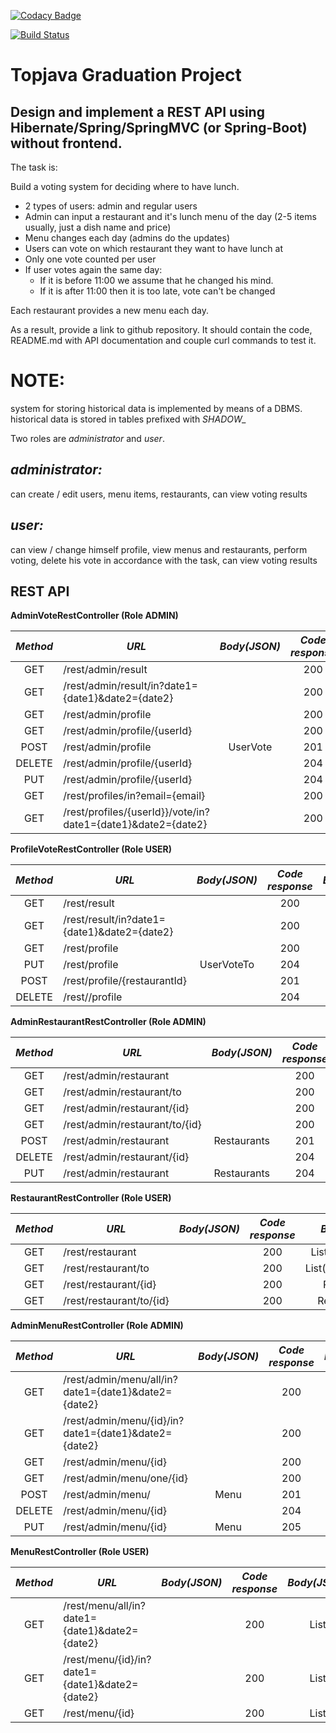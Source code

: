 [![Codacy Badge](https://app.codacy.com/project/badge/Grade/a3cd8cf6e40d4172b041d493bede1ae3)](https://www.codacy.com/gh/source-store/topjava/dashboard?utm_source=github.com&amp;utm_medium=referral&amp;utm_content=source-store/topjava&amp;utm_campaign=Badge_Grade)

[![Build Status](https://api.travis-ci.com/source-store/topjava.svg?branch=HW05)](https://travis-ci.com/source-store/topjava)



Topjava Graduation Project
==========================

Design and implement a REST API using Hibernate/Spring/SpringMVC (or Spring-Boot) without frontend.
---------------------------------------------------------------------------------------------------

The task is:

Build a voting system for deciding where to have lunch.

- 2 types of users: admin and regular users
- Admin can input a restaurant and it's lunch menu of the day (2-5 items usually, just a dish name and price)
- Menu changes each day (admins do the updates)
- Users can vote on which restaurant they want to have lunch at
- Only one vote counted per user
- If user votes again the same day:
  - If it is before 11:00 we assume that he changed his mind.
  - If it is after 11:00 then it is too late, vote can't be changed

Each restaurant provides a new menu each day.

As a result, provide a link to github repository. It should contain the code, README.md with API documentation and couple curl commands to test it.


NOTE:
====
system for storing historical data is implemented by means of a DBMS. historical data is stored in tables prefixed with *SHADOW_*


Two roles are *administrator* and *user*.

*administrator:*
-------------
can create / edit users, menu items, restaurants, can view voting results


*user:*
----
can view / change himself profile, view menus and restaurants, perform voting, delete his vote in accordance with the task, can view voting results


REST API
--------

**AdminVoteRestController (Role ADMIN)**

|*Method*  | *URL*                                                       | *Body(JSON)*  |*Code response*|  *Body(JSON)*    |  *Access*  |
|:--------:|-------------------------------------------------------------|:-------------:|:-------------:|:----------------:|:----------:|
| GET      | /rest/admin/result                                          |               | 200           | List<VoteResult> |   ADMIN    |
| GET      | /rest/admin/result/in?date1={date1}&date2={date2}           |               | 200           | List<VoteResult> |   ADMIN    |
| GET      | /rest/admin/profile                                         |               | 200           | List(UserVote)   |   ADMIN    |
| GET      | /rest/admin/profile/{userId}                                |               | 200           | UserVote         |   ADMIN    |
| POST     | /rest/admin/profile                                         | UserVote      | 201           | UserVote         |   ADMIN    |
| DELETE   | /rest/admin/profile/{userId}                                |               | 204           |                  |   ADMIN    |
| PUT      | /rest/admin/profile/{userId}                                |               | 204           |                  |   ADMIN    |
| GET      | /rest/profiles/in?email={email}                             |               | 200           | UserVote         |   ADMIN    |
| GET      | /rest/profiles/{userId}}/vote/in?date1={date1}&date2={date2}|               | 200           | List(Votes)      |   ADMIN    |


**ProfileVoteRestController (Role USER)**

|*Method*  | *URL*                                       | *Body(JSON)*  |*Code response*|  *Body(JSON)*    |  *Access*  |
|:--------:|---------------------------------------------|:-------------:|:-------------:|:----------------:|:----------:|
| GET      | /rest/result                                |               | 200           | List<VoteResult> |  USER      |
| GET      | /rest/result/in?date1={date1}&date2={date2} |               | 200           | List<VoteResult> |  USER      |
| GET      | /rest/profile                               |               | 200           | UserVote         |  USER      |
| PUT      | /rest/profile                               | UserVoteTo    | 204           |                  |  USER      |
| POST     | /rest/profile/{restaurantId}                |               | 201           | VoteTo           |  USER      |
| DELETE   | /rest//profile                              |               | 204           |                  |  USER      |


**AdminRestaurantRestController (Role ADMIN)**

|*Method*  | *URL*                          |    *Body(JSON)*    |*Code response*|    *Body(JSON)*     |  *Access*  |
|:--------:|--------------------------------|:------------------:|:-------------:|:-------------------:|:----------:|
| GET      | /rest/admin/restaurant         |                    | 200           | List(Restaurants)   |  ADMIN     |
| GET      | /rest/admin/restaurant/to      |                    | 200           | List(RestaurantsTo) |  ADMIN     |
| GET      | /rest/admin/restaurant/{id}    |                    | 200           | Restaurants         |  ADMIN     |
| GET      | /rest/admin/restaurant/to/{id} |                    | 200           | RestaurantsTo       |  ADMIN     |
| POST     | /rest/admin/restaurant         | Restaurants        | 201           | Restaurants         |  ADMIN     |
| DELETE   | /rest/admin/restaurant/{id}    |                    | 204           |                     |  ADMIN     |
| PUT      | /rest/admin/restaurant         | Restaurants        | 204           |                     |  ADMIN     |


**RestaurantRestController (Role USER)**

|*Method*  | *URL*                    |    *Body(JSON)*    |*Code response*|    *Body(JSON)*     |  *Access* |
|:--------:|--------------------------|:------------------:|:-------------:|:-------------------:|:---------:|
| GET      | /rest/restaurant         |                    | 200           | List(Restaurants)   |  USER     |
| GET      | /rest/restaurant/to      |                    | 200           | List(RestaurantsTo) |  USER     |
| GET      | /rest/restaurant/{id}    |                    | 200           | Restaurants         |  USER     |
| GET      | /rest/restaurant/to/{id} |                    | 200           | RestaurantsTo       |  USER     |


**AdminMenuRestController (Role ADMIN)**

|*Method*  | *URL*                                                |    *Body(JSON)*    |*Code response*| *Body(JSON)* |  *Access* |
|:--------:|------------------------------------------------------|:------------------:|:-------------:|:------------:|:---------:|
| GET      | /rest/admin/menu/all/in?date1={date1}&date2={date2}  |                    | 200           | List(Menu)   |  ADMIN    |
| GET      | /rest/admin/menu/{id}/in?date1={date1}&date2={date2} |                    | 200           | List(Menu)   |  ADMIN    |
| GET      | /rest/admin/menu/{id}                                |                    | 200           | List(Menu)   |  ADMIN    |
| GET      | /rest/admin/menu/one/{id}                            |                    | 200           | Menu         |  ADMIN    |
| POST     | /rest/admin/menu/                                    | Menu               | 201           | Menu         |  ADMIN    |
| DELETE   | /rest/admin/menu/{id}                                |                    | 204           |              |  ADMIN    |
| PUT      | /rest/admin/menu/{id}                                | Menu               | 205           |              |  ADMIN    |


**MenuRestController (Role USER)**

|*Method*  | *URL*                                          |    *Body(JSON)*    |*Code response*| *Body(JSON)* | *Access* |
|:--------:|------------------------------------------------|:------------------:|:-------------:|:------------:|:--------:|
| GET      | /rest/menu/all/in?date1={date1}&date2={date2}  |                    | 200           | List<Menu>   |  USER    |
| GET      | /rest/menu/{id}/in?date1={date1}&date2={date2} |                    | 200           | List<Menu>   |  USER    |
| GET      | /rest/menu/{id}                                |                    | 200           | List<Menu>   |  USER    |

